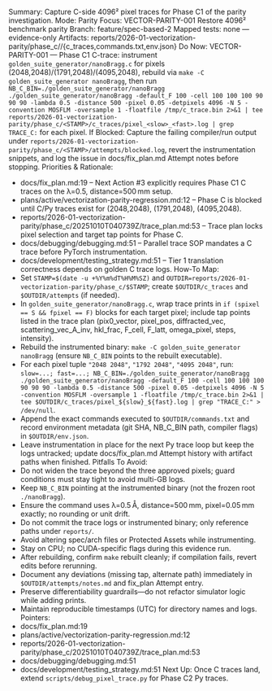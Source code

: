 Summary: Capture C-side 4096² pixel traces for Phase C1 of the parity investigation.
Mode: Parity
Focus: VECTOR-PARITY-001 Restore 4096² benchmark parity
Branch: feature/spec-based-2
Mapped tests: none — evidence-only
Artifacts: reports/2026-01-vectorization-parity/phase_c/<STAMP>/{c_traces,commands.txt,env.json}
Do Now: VECTOR-PARITY-001 — Phase C1 C-trace: instrument `golden_suite_generator/nanoBragg.c` for pixels (2048,2048)/(1791,2048)/(4095,2048), rebuild via `make -C golden_suite_generator nanoBragg`, then run `NB_C_BIN=./golden_suite_generator/nanoBragg ./golden_suite_generator/nanoBragg -default_F 100 -cell 100 100 100 90 90 90 -lambda 0.5 -distance 500 -pixel 0.05 -detpixels 4096 -N 5 -convention MOSFLM -oversample 1 -floatfile /tmp/c_trace.bin 2>&1 | tee reports/2026-01-vectorization-parity/phase_c/<STAMP>/c_traces/pixel_<slow>_<fast>.log | grep TRACE_C:` for each pixel.
If Blocked: Capture the failing compiler/run output under `reports/2026-01-vectorization-parity/phase_c/<STAMP>/attempts/blocked.log`, revert the instrumentation snippets, and log the issue in docs/fix_plan.md Attempt notes before stopping.
Priorities & Rationale:
- docs/fix_plan.md:19 – Next Action #3 explicitly requires Phase C1 C traces on the λ=0.5, distance=500 mm setup.
- plans/active/vectorization-parity-regression.md:12 – Phase C is blocked until C/Py traces exist for (2048,2048), (1791,2048), (4095,2048).
- reports/2026-01-vectorization-parity/phase_c/20251010T040739Z/trace_plan.md:53 – Trace plan locks pixel selection and target tap points for Phase C.
- docs/debugging/debugging.md:51 – Parallel trace SOP mandates a C trace before PyTorch instrumentation.
- docs/development/testing_strategy.md:51 – Tier 1 translation correctness depends on golden C trace logs.
How-To Map:
- Set `STAMP=$(date -u +%Y%m%dT%H%M%SZ)` and `OUTDIR=reports/2026-01-vectorization-parity/phase_c/$STAMP`; create `$OUTDIR/c_traces` and `$OUTDIR/attempts` (if needed).
- In `golden_suite_generator/nanoBragg.c`, wrap trace prints in `if (spixel == S && fpixel == F)` blocks for each target pixel; include tap points listed in the trace plan (pix0_vector, pixel_pos, diffracted_vec, scattering_vec_A_inv, hkl_frac, F_cell, F_latt, omega_pixel, steps, intensity).
- Rebuild the instrumented binary: `make -C golden_suite_generator nanoBragg` (ensure `NB_C_BIN` points to the rebuilt executable).
- For each pixel tuple `"2048 2048"`, `"1792 2048"`, `"4095 2048"`, run:
  `slow=...; fast=...; NB_C_BIN=./golden_suite_generator/nanoBragg ./golden_suite_generator/nanoBragg -default_F 100 -cell 100 100 100 90 90 90 -lambda 0.5 -distance 500 -pixel 0.05 -detpixels 4096 -N 5 -convention MOSFLM -oversample 1 -floatfile /tmp/c_trace.bin 2>&1 | tee $OUTDIR/c_traces/pixel_${slow}_${fast}.log | grep "TRACE_C:" > /dev/null`.
- Append the exact commands executed to `$OUTDIR/commands.txt` and record environment metadata (git SHA, NB_C_BIN path, compiler flags) in `$OUTDIR/env.json`.
- Leave instrumentation in place for the next Py trace loop but keep the logs untracked; update docs/fix_plan.md Attempt history with artifact paths when finished.
Pitfalls To Avoid:
- Do not widen the trace beyond the three approved pixels; guard conditions must stay tight to avoid multi-GB logs.
- Keep `NB_C_BIN` pointing at the instrumented binary (not the frozen root `./nanoBragg`).
- Ensure the command uses λ=0.5 Å, distance=500 mm, pixel=0.05 mm exactly; no rounding or unit drift.
- Do not commit the trace logs or instrumented binary; only reference paths under `reports/`.
- Avoid altering spec/arch files or Protected Assets while instrumenting.
- Stay on CPU; no CUDA-specific flags during this evidence run.
- After rebuilding, confirm `make` rebuilt cleanly; if compilation fails, revert edits before rerunning.
- Document any deviations (missing tap, alternate path) immediately in `$OUTDIR/attempts/notes.md` and fix_plan Attempt entry.
- Preserve differentiability guardrails—do not refactor simulator logic while adding prints.
- Maintain reproducible timestamps (UTC) for directory names and logs.
Pointers:
- docs/fix_plan.md:19
- plans/active/vectorization-parity-regression.md:12
- reports/2026-01-vectorization-parity/phase_c/20251010T040739Z/trace_plan.md:53
- docs/debugging/debugging.md:51
- docs/development/testing_strategy.md:51
Next Up: Once C traces land, extend `scripts/debug_pixel_trace.py` for Phase C2 Py traces.
